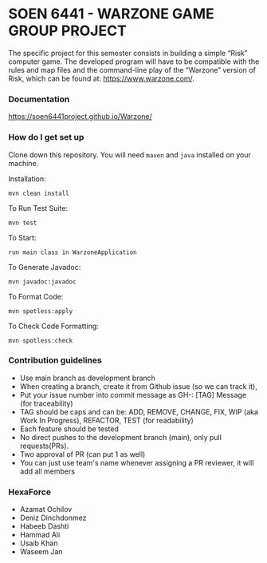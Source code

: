 # SOEN 6441 - WARZONE GAME GROUP PROJECT

The specific project for this semester consists in building a simple “Risk” computer game. The developed program will
have to be compatible with the rules and map files and the command-line play of the “Warzone” version of Risk, which can
be found at: https://www.warzone.com/.

### Documentation

https://soen6441project.github.io/Warzone/

### How do I get set up

Clone down this repository. You will need `maven` and `java` installed on your machine.

Installation:

`mvn clean install`

To Run Test Suite:

`mvn test`

To Start:

`run main class in WarzoneApplication`

To Generate Javadoc:

`mvn javadoc:javadoc`

To Format Code:

`mvn spotless:apply`

To Check Code Formatting:

`mvn spotless:check`

### Contribution guidelines

- Use main branch as development branch
- When creating a branch, create it from Github issue (so we can track it),
- Put your issue number into commit message as GH-<num>: [TAG] Message (for traceability)
- TAG should be caps and can be: ADD, REMOVE, CHANGE, FIX, WIP (aka Work In Progress), REFACTOR, TEST (for readability)
- Each feature should be tested
- No direct pushes to the development branch (main), only pull requests(PRs).
- Two approval of PR (can put 1 as well)
- You can just use team's name whenever assigning a PR reviewer, it will add all members

### HexaForce

- Azamat Ochilov
- Deniz Dinchdonmez
- Habeeb Dashti
- Hammad Ali
- Usaib Khan
- Waseem Jan
